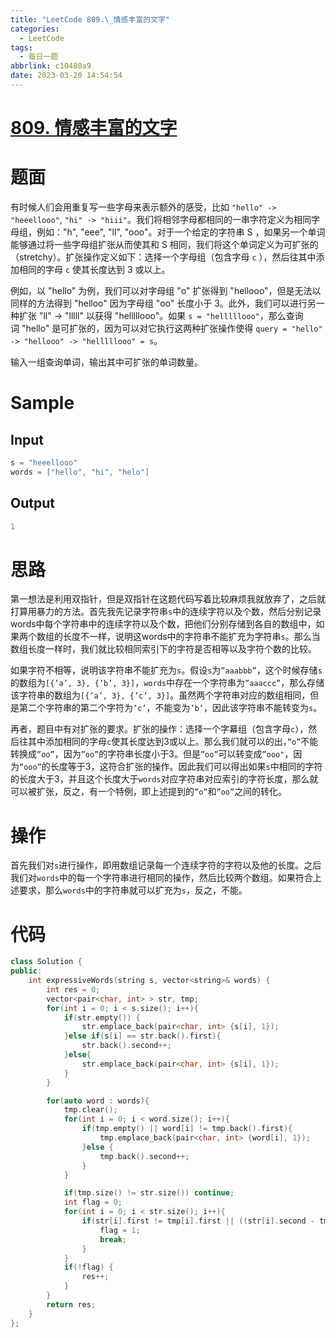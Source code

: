 ```yaml
---
title: "LeetCode 809.\_情感丰富的文字"
categories:
  - LeetCode
tags:
  - 每日一题
abbrlink: c10480a9
date: 2023-03-20 14:54:54
---
```

# [809. 情感丰富的文字](https://leetcode.cn/problems/expressive-words/description/)

# 题面

有时候人们会用重复写一些字母来表示额外的感受，比如 `"hello" -> "heeellooo"`, `"hi" -> "hiii"`。我们将相邻字母都相同的一串字符定义为相同字母组，例如："h", "eee", "ll", "ooo"。对于一个给定的字符串 S ，如果另一个单词能够通过将一些字母组扩张从而使其和 S 相同，我们将这个单词定义为可扩张的（stretchy）。扩张操作定义如下：选择一个字母组（包含字母 `c` ），然后往其中添加相同的字母 `c` 使其长度达到 3 或以上。

例如，以 "hello" 为例，我们可以对字母组 "o" 扩张得到 "hellooo"，但是无法以同样的方法得到 "helloo" 因为字母组 "oo" 长度小于 3。此外，我们可以进行另一种扩张 "ll" -> "lllll" 以获得 "helllllooo"。如果 `s = "helllllooo"`，那么查询词 "hello" 是可扩张的，因为可以对它执行这两种扩张操作使得 `query = "hello" -> "hellooo" -> "helllllooo" = s`。

输入一组查询单词，输出其中可扩张的单词数量。

# Sample

## Input

```cpp
s = "heeellooo"
words = ["hello", "hi", "helo"]
```

## Output

```cpp
1
```

# 思路

第一想法是利用双指针，但是双指针在这题代码写着比较麻烦我就放弃了，之后就打算用暴力的方法。首先我先记录字符串`s`中的连续字符以及个数，然后分别记录words中每个字符串中的连续字符以及个数，把他们分别存储到各自的数组中，如果两个数组的长度不一样，说明这words中的字符串不能扩充为字符串`s`。那么当数组长度一样时，我们就比较相同索引下的字符是否相等以及字符个数的比较。

如果字符不相等，说明该字符串不能扩充为`s`。假设`s`为`”aaabbb”`，这个时候存储`s`的数组为`[{’a’, 3}, {’b’, 3}]`，`words`中存在一个字符串为`”aaaccc”`，那么存储该字符串的数组为`[{’a’, 3}, {’c’, 3}]`。虽然两个字符串对应的数组相同，但是第二个字符串的第二个字符为`’c’`，不能变为`’b’`，因此该字符串不能转变为`s`。

再者，题目中有对扩张的要求。扩张的操作：选择一个字幕组（包含字母`c`），然后往其中添加相同的字母`c`使其长度达到3或以上。那么我们就可以的出，`”o”`不能转换成`”oo”`，因为`”oo”`的字符串长度小于3。但是`”oo”`可以转变成`”ooo"`，因为`“ooo”`的长度等于3，这符合扩张的操作。因此我们可以得出如果`s`中相同的字符的长度大于3，并且这个长度大于`words`对应字符串对应索引的字符长度，那么就可以被扩张，反之，有一个特例，即上述提到的`”o”`和`”oo”`之间的转化。

# 操作

首先我们对`s`进行操作，即用数组记录每一个连续字符的字符以及他的长度。之后我们对`words`中的每一个字符串进行相同的操作，然后比较两个数组。如果符合上述要求，那么`words`中的字符串就可以扩充为`s`，反之，不能。

# 代码

```cpp
class Solution {
public:
    int expressiveWords(string s, vector<string>& words) {
        int res = 0;
        vector<pair<char, int> > str, tmp;
        for(int i = 0; i < s.size(); i++){
            if(str.empty()) {
                str.emplace_back(pair<char, int> {s[i], 1});
            }else if(s[i] == str.back().first){
                str.back().second++;
            }else{
                str.emplace_back(pair<char, int> {s[i], 1});
            }
        }

        for(auto word : words){
            tmp.clear();
            for(int i = 0; i < word.size(); i++){
                if(tmp.empty() || word[i] != tmp.back().first){
                    tmp.emplace_back(pair<char, int> {word[i], 1});
                }else {
                    tmp.back().second++;
                }
            }

            if(tmp.size() != str.size()) continue;
            int flag = 0;
            for(int i = 0; i < str.size(); i++){
                if(str[i].first != tmp[i].first || ((str[i].second - tmp[i].second) == 1 && str[i].second < 3) || str[i].second - tmp[i].second < 0) {
                    flag = 1;
                    break;
                }
            }
            if(!flag) {
                res++;
            }
        }
        return res;
    }
};
```